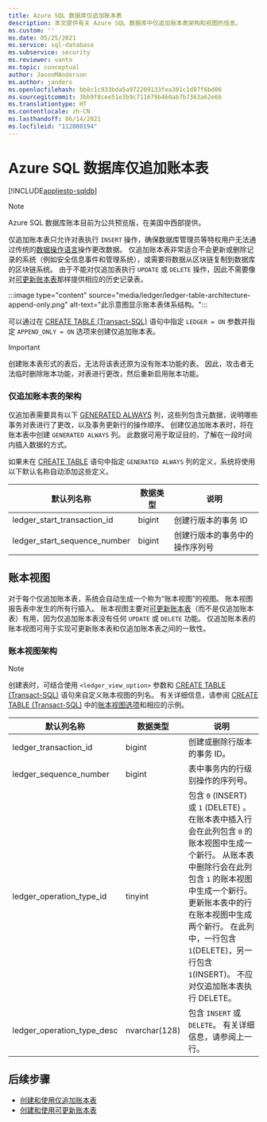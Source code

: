 ```yaml
---
title: Azure SQL 数据库仅追加账本表
description: 本文提供有关 Azure SQL 数据库中仅追加账本表架构和视图的信息。
ms.custom: ''
ms.date: 05/25/2021
ms.service: sql-database
ms.subservice: security
ms.reviewer: vanto
ms.topic: conceptual
author: JasonMAnderson
ms.author: janders
ms.openlocfilehash: bb8c1c933bda5a972209133fea301c1d87f6bd06
ms.sourcegitcommit: 3bb9f8cee51e3b9c711679b460ab7b7363a62e6b
ms.translationtype: HT
ms.contentlocale: zh-CN
ms.lasthandoff: 06/14/2021
ms.locfileid: "112080194"
---
```

# <a name="azure-sql-database-append-only-ledger-tables"></a>Azure SQL 数据库仅追加账本表

[!INCLUDE[appliesto-sqldb](../includes/appliesto-sqldb.md)]

> [!NOTE]
> Azure SQL 数据库账本目前为公共预览版，在美国中西部提供。

仅追加账本表只允许对表执行 `INSERT` 操作，确保数据库管理员等特权用户无法通过传统的[数据操作语言](/sql/t-sql/queries/queries)操作更改数据。 仅追加账本表非常适合不会更新或删除记录的系统（例如安全信息事件和管理系统），或需要将数据从区块链复制到数据库的区块链系统。 由于不能对仅追加表执行 `UPDATE` 或 `DELETE` 操作，因此不需要像对[可更新账本表](ledger-updatable-ledger-tables.md)那样提供相应的历史记录表。

:::image type="content" source="media/ledger/ledger-table-architecture-append-only.png" alt-text="此示意图显示账本表体系结构。":::

可以通过在 [CREATE TABLE (Transact-SQL)](/sql/t-sql/statements/create-table-transact-sql) 语句中指定 `LEDGER = ON` 参数并指定 `APPEND_ONLY = ON` 选项来创建仅追加账本表。

> [!IMPORTANT]
> 创建账本表形式的表后，无法将该表还原为没有账本功能的表。 因此，攻击者无法临时删除账本功能，对表进行更改，然后重新启用账本功能。

### <a name="append-only-ledger-table-schema"></a>仅追加账本表的架构

仅追加表需要具有以下 [GENERATED ALWAYS](/sql/t-sql/statements/create-table-transact-sql#generate-always-columns) 列，这些列包含元数据，说明哪些事务对表进行了更改，以及事务更新行的操作顺序。 创建仅追加账本表时，将在账本表中创建 `GENERATED ALWAYS` 列。 此数据可用于取证目的，了解在一段时间内插入数据的方式。

如果未在 [CREATE TABLE](/sql/t-sql/statements/create-table-transact-sql) 语句中指定 `GENERATED ALWAYS` 列的定义，系统将使用以下默认名称自动添加这些定义。

| 默认列名称 | 数据类型 | 说明 |
|--|--|--|
| ledger_start_transaction_id | bigint | 创建行版本的事务 ID |
| ledger_start_sequence_number | bigint | 创建行版本的事务中的操作序列号 |

## <a name="ledger-view"></a>账本视图

对于每个仅追加账本表，系统会自动生成一个称为“账本视图”的视图。 账本视图报告表中发生的所有行插入。 账本视图主要对[可更新账本表](ledger-updatable-ledger-tables.md)（而不是仅追加账本表）有用，因为仅追加账本表没有任何 `UPDATE` 或 `DELETE` 功能。 仅追加账本表的账本视图可用于实现可更新账本表和仅追加账本表之间的一致性。

### <a name="ledger-view-schema"></a>账本视图架构

> [!NOTE]
> 创建表时，可结合使用 `<ledger_view_option>` 参数和 [CREATE TABLE (Transact-SQL)](/sql/t-sql/statements/create-table-transact-sql?view=azuresqldb-current&preserve-view=true) 语句来自定义账本视图的列名。 有关详细信息，请参阅 [CREATE TABLE (Transact-SQL)](/sql/t-sql/statements/create-table-transact-sql?view=azuresqldb-current&preserve-view=true) 中的[账本视图选项](/sql/t-sql/statements/create-table-transact-sql?view=azuresqldb-current&preserve-view=true#ledger-view-options)和相应的示例。

| 默认列名称 | 数据类型 | 说明 |
| --- | --- | --- |
| ledger_transaction_id | bigint | 创建或删除行版本的事务 ID。 |
| ledger_sequence_number | bigint | 表中事务内的行级别操作的序列号。 |
| ledger_operation_type_id | tinyint | 包含 `0` (INSERT) 或 `1` (DELETE) 。 在账本表中插入行会在此列包含 `0` 的账本视图中生成一个新行。 从账本表中删除行会在此列包含 `1` 的账本视图中生成一个新行。 更新账本表中的行在账本视图中生成两个新行。 在此列中，一行包含 `1`(DELETE)，另一行包含 `1`(INSERT)。 不应对仅追加账本表执行 DELETE。 |
| ledger_operation_type_desc | nvarchar(128) | 包含 `INSERT` 或 `DELETE`。 有关详细信息，请参阅上一行。 |

## <a name="next-steps"></a>后续步骤

- [创建和使用仅追加账本表](ledger-how-to-append-only-ledger-tables.md)
- [创建和使用可更新账本表](ledger-how-to-updatable-ledger-tables.md)
